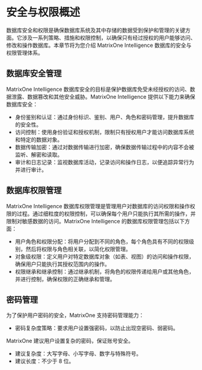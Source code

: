 # 安全与权限概述

数据库安全和权限是确保数据库系统及其中存储的数据受到保护和管理的关键方面。它涉及一系列策略、措施和权限控制，以确保只有经过授权的用户能够访问、修改和操作数据库。本章节将为您介绍 MatrixOne Intelligence 数据库的安全与权限管理体系。

## 数据库安全管理

MatrixOne Intelligence 数据库安全的目标是保护数据库免受未经授权的访问、数据泄露、数据篡改和其他安全威胁。MatrixOne Intelligence 提供以下能力来确保数据库安全：

* 身份鉴别和认证：通过身份标识、鉴别、用户、角色和密码管理，提升数据库的安全性。
* 访问控制：使用身份验证和授权机制，限制只有授权用户才能访问数据库系统和特定的数据对象。
* 数据传输加密：通过对数据传输进行加密，确保数据传输过程中的内容不会被监听、解密和读取。
* 审计和日志记录：监视数据库活动，记录访问和操作日志，以便追踪异常行为并进行审计。

## 数据库权限管理

MatrixOne Intelligence 数据库权限管理是管理用户对数据库的访问权限和操作权限的过程。通过细粒度的权限控制，可以确保每个用户只能执行其所需的操作，并限制对敏感数据的访问。MatrixOne Intelligence 的数据库权限管理包括以下方面：

* 用户角色和权限分配：将用户分配到不同的角色，每个角色具有不同的权限级别，然后将权限与角色相关联，以简化权限管理。
* 对象级权限：定义用户对特定数据库对象（如表、视图）的访问和操作权限，确保用户只能执行其授权范围内的操作。
* 权限继承和继承控制：通过继承机制，将角色的权限传递给用户或其他角色，并进行控制，确保权限的正确继承和管理。

## 密码管理

为了保护用户密码的安全，MatrixOne 支持密码管理能力：

* 密码复杂度策略：要求用户设置强密码，以防止出现空密码、弱密码。

MatrixOne 建议用户设置复杂的密码，保证账号安全。

* 建议复杂度：大写字母、小写字母、数字与特殊符号。
* 建议长度：不少于 8 位。
